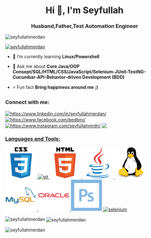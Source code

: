 
<h1 align="center">Hi 👋, I'm Seyfullah</h1>
<h3 align="center">Husband,Father,Test Automation Engineer</h3>

<p align="left"> <img src="https://komarev.com/ghpvc/?username=seyfullahmerdan&label=Profile%20views&color=0e75b6&style=flat" alt="seyfullahmerdan" /> </p>

<p align="left"> <a href="https://github.com/ryo-ma/github-profile-trophy"><img src="https://github-profile-trophy.vercel.app/?username=seyfullahmerdan" alt="seyfullahmerdan" /></a> </p>

- 🌱 I’m currently learning **Linux/Powershell**

- 💬 Ask me about **Core Java/OOP Consept/SQL/HTML/CSS/JavaScript/Selenium-JUnit-TestNG-Cucumbar-API-Behavior-driven Development (BDD)**

- ⚡ Fun fact **Bring happiness around me ;)**

<h3 align="left">Connect with me:</h3>
<p align="left">
<a href="https://linkedin.com/in/seyfullahmerdan/" target="blank"><img align="center" src="https://raw.githubusercontent.com/rahuldkjain/github-profile-readme-generator/master/src/images/icons/Social/linked-in-alt.svg" alt="https://www.linkedin.com/in/seyfullahmerdan/" height="30" width="40" /></a>
<a href="https://fb.com/bedbini/" target="blank"><img align="center" src="https://raw.githubusercontent.com/rahuldkjain/github-profile-readme-generator/master/src/images/icons/Social/facebook.svg" alt="https://www.facebook.com/bedbini/" height="30" width="40" /></a>
<a href="https://instagram.com/syfllhmrdn/" target="blank"><img align="center" src="https://raw.githubusercontent.com/rahuldkjain/github-profile-readme-generator/master/src/images/icons/Social/instagram.svg" alt="https://www.instagram.com/seyfullahmrdn/" height="30" width="40" /></a>
<a href="https://www.xing.com/profile/Seyfullah_MerdanISTQBCertifiedTester/cv" target="blank"><img align="center" src="https://raw.githubusercontent.com/rahuldkjain/github-profile-readme-generator/master/src/images/icons/Social/XING"
<i class="fa-brands fa-xing"></i>
</p>

<h3 align="left">Languages and Tools:</h3>
<p align="left"> <a href="https://www.w3schools.com/css/" target="_blank" rel="noreferrer"> <img src="https://raw.githubusercontent.com/devicons/devicon/master/icons/css3/css3-original-wordmark.svg" alt="css3" width="100" height="100"/> </a> <a href="https://git-scm.com/" target="_blank" rel="noreferrer"> <img src="https://www.vectorlogo.zone/logos/git-scm/git-scm-icon.svg" alt="git" width="100" height="100"/> </a> <a href="https://www.w3.org/html/" target="_blank" rel="noreferrer"> <img src="https://raw.githubusercontent.com/devicons/devicon/master/icons/html5/html5-original-wordmark.svg" alt="html5" width="100" height="100"/> </a> <a href="https://www.java.com" target="_blank" rel="noreferrer"> <img src="https://raw.githubusercontent.com/devicons/devicon/master/icons/java/java-original.svg" alt="java" width="100" height="100"/> </a> <a href="https://www.linux.org/" target="_blank" rel="noreferrer"> <img src="https://raw.githubusercontent.com/devicons/devicon/master/icons/linux/linux-original.svg" alt="linux" width="100" height="100"/> </a> <a href="https://www.mysql.com/" target="_blank" rel="noreferrer"> <img src="https://raw.githubusercontent.com/devicons/devicon/master/icons/mysql/mysql-original-wordmark.svg" alt="mysql" width="100" height="100"/> </a> <a href="https://www.oracle.com/" target="_blank" rel="noreferrer"> <img src="https://raw.githubusercontent.com/devicons/devicon/master/icons/oracle/oracle-original.svg" alt="oracle" width="100" height="100"/> </a> <a href="https://www.photoshop.com/en" target="_blank" rel="noreferrer"> <img src="https://raw.githubusercontent.com/devicons/devicon/master/icons/photoshop/photoshop-line.svg" alt="photoshop" width="100" height="100"/> </a> <a href="https://www.selenium.dev" target="_blank" rel="noreferrer"> <img src="https://raw.githubusercontent.com/detain/svg-logos/780f25886640cef088af994181646db2f6b1a3f8/svg/selenium-logo.svg" alt="selenium" width="100" height="100"/> </a> </p>

<p><img align="left" src="https://github-readme-stats.vercel.app/api/top-langs?username=seyfullahmerdan&show_icons=true&locale=en&layout=compact" alt="seyfullahmerdan" /></p>

<p>&nbsp;<img align="center" src="https://github-readme-stats.vercel.app/api?username=seyfullahmerdan&show_icons=true&locale=en" alt="seyfullahmerdan" /></p>

<p><img align="center" src="https://github-readme-streak-stats.herokuapp.com/?user=seyfullahmerdan&" alt="seyfullahmerdan" /></p>
